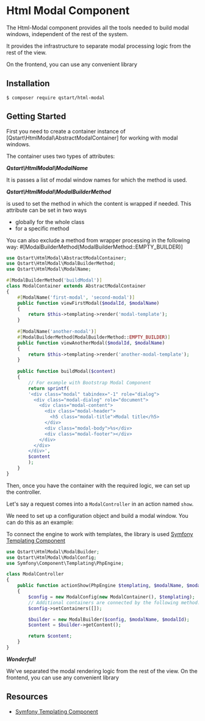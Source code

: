 Html Modal Component
====================

The Html-Modal component provides all the tools needed to build modal windows, independent of the rest of the system.

It provides the infrastructure to separate modal processing logic from the rest of the view.

On the frontend, you can use any convenient library

Installation
------------

```
$ composer require qstart/html-modal
```

Getting Started
---------------

First you need to create a container instance of [Qstart\HtmlModal\AbstractModalContainer] for working with modal windows.

The container uses two types of attributes:

___Qstart\HtmlModal\ModalName___

It is passes a list of modal window names for which the method is used.

___Qstart\HtmlModal\ModalBuilderMethod___

is used to set the method in which the content is wrapped if needed. This attribute can be set in two ways 
- globally for the whole class
- for a specific method

You can also exclude a method from wrapper processing in the following way: #[ModalBuilderMethod(ModalBuilderMethod::EMPTY_BUILDER)]

```php
use Qstart\HtmlModal\AbstractModalContainer;
use Qstart\HtmlModal\ModalBuilderMethod;
use Qstart\HtmlModal\ModalName;

#[ModalBuilderMethod('buildModal')]
class ModalContainer extends AbstractModalContainer
{
    #[ModalName('first-modal', 'second-modal')]
    public function viewFirstModal($modalId, $modalName)
    {
        return $this->templating->render('modal-template');
    }
    
    #[ModalName('another-modal')]
    #[ModalBuilderMethod(ModalBuilderMethod::EMPTY_BUILDER)]
    public function viewAnotherModal($modalId, $modalName)
    {
        return $this->templating->render('another-modal-template');
    }
    
    public function buildModal($content)
    {
        // For example with Bootstrap Modal Component
        return sprintf(
        '<div class="modal" tabindex="-1" role="dialog">
          <div class="modal-dialog" role="document">
            <div class="modal-content">
              <div class="modal-header">
                <h5 class="modal-title">Modal title</h5>
              </div>
              <div class="modal-body">%s</div>
              <div class="modal-footer"></div>
            </div>
          </div>
        </div>',
        $content
        );
    }
}
``` 
Then, once you have the container with the required logic, we can set up the controller.

Let's say a request comes into a `ModalController` in an action named `show`.

We need to set up a configuration object and build a modal window.
You can do this as an example:

To connect the engine to work with templates, the library is used [Symfony Templating Component](https://packagist.org/packages/symfony/templating)

```php
use Qstart\HtmlModal\ModalBuilder;
use Qstart\HtmlModal\ModalConfig;
use Symfony\Component\Templating\PhpEngine;

class ModalController
{
    public function actionShow(PhpEngine $templating, $modalName, $modalId = null)
    {
        $config = new ModalConfig(new ModalContainer(), $templating);
        // Additional containers are connected by the following method:
        $config->setContainers([]);

        $builder = new ModalBuilder($config, $modalName, $modalId);
        $content = $builder->getContent();

        return $content;
    }
}
```
___Wonderful!___

We've separated the modal rendering logic from the rest of the view. On the frontend, you can use any convenient library

Resources
---------

* [Symfony Templating Component](https://packagist.org/packages/symfony/templating)